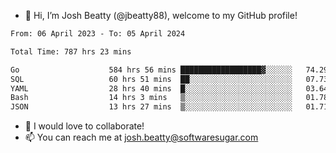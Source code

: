 - 👋 Hi, I’m Josh Beatty (@jbeatty88), welcome to my GitHub profile!

<!--START_SECTION:waka-->

```txt
From: 06 April 2023 - To: 05 April 2024

Total Time: 787 hrs 23 mins

Go                    584 hrs 56 mins ██████████████████▓░░░░░░   74.29 %
SQL                   60 hrs 51 mins  ██░░░░░░░░░░░░░░░░░░░░░░░   07.73 %
YAML                  28 hrs 40 mins  █░░░░░░░░░░░░░░░░░░░░░░░░   03.64 %
Bash                  14 hrs 3 mins   ▒░░░░░░░░░░░░░░░░░░░░░░░░   01.78 %
JSON                  13 hrs 27 mins  ▒░░░░░░░░░░░░░░░░░░░░░░░░   01.71 %
```

<!--END_SECTION:waka-->

- 💞️ I would love to collaborate!
- 📫 You can reach me at josh.beatty@softwaresugar.com

<!---
jbeatty88/jbeatty88 is a ✨ special ✨ repository because its `README.md` (this file) appears on your GitHub profile.
You can click the Preview link to take a look at your changes.
--->
